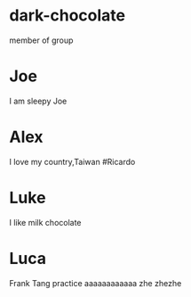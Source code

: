 # dark-chocolate
member of group
# Joe  
I am sleepy Joe

# Alex 
I love my country,Taiwan
#Ricardo 
# Luke 
I like milk chocolate
# Luca 

Frank Tang
practice 
aaaaaaaaaaaa zhe zhezhe 



